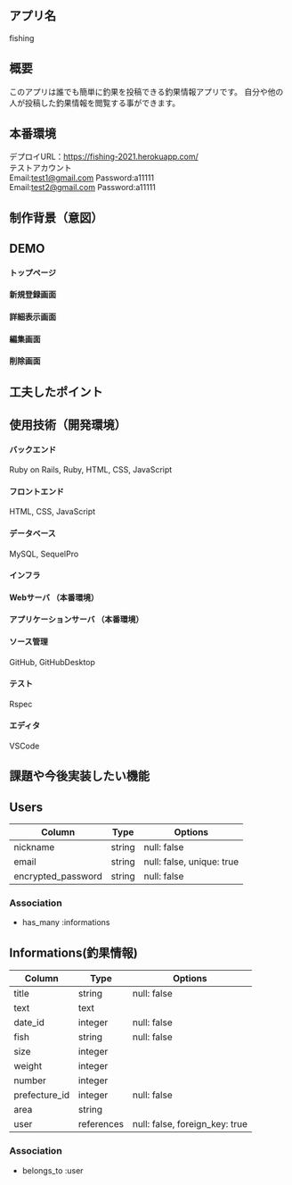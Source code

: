 ## アプリ名
fishing

## 概要 
このアプリは誰でも簡単に釣果を投稿できる釣果情報アプリです。
自分や他の人が投稿した釣果情報を閲覧する事ができます。

## 本番環境
デプロイURL：https://fishing-2021.herokuapp.com/  
テストアカウント  
Email:test1@gmail.com
Password:a11111  
Email:test2@gmail.com
Password:a11111

## 制作背景（意図）


## DEMO
#### トップページ

#### 新規登録画面

#### 詳細表示画面

#### 編集画面

#### 削除画面

## 工夫したポイント



## 使用技術（開発環境）
#### バックエンド
Ruby on Rails, Ruby, HTML, CSS, JavaScript

#### フロントエンド
HTML, CSS, JavaScript

#### データベース
MySQL, SequelPro

#### インフラ

#### Webサーバ （本番環境）

#### アプリケーションサーバ （本番環境）

#### ソース管理
GitHub, GitHubDesktop

#### テスト
Rspec

#### エディタ
VSCode

## 課題や今後実装したい機能




## Users

| Column               | Type   | Options                   |
|----------------------|--------|---------------------------|
| nickname             | string | null: false               |
| email                | string | null: false, unique: true |
| encrypted_password   | string | null: false               |

### Association

- has_many :informations

## Informations(釣果情報)

| Column              | Type       | Options                        |
|---------------------|----------- |------------------------------- |
| title               | string     | null: false                    |
| text                | text       |                                |
| date_id             | integer    | null: false                    |
| fish                | string     | null: false                    |
| size                | integer    |                                |
| weight              | integer    |                                |
| number              | integer    |                                |
| prefecture_id       | integer    | null: false                    |
| area                | string     |                                |
| user                | references | null: false, foreign_key: true |

### Association

- belongs_to :user